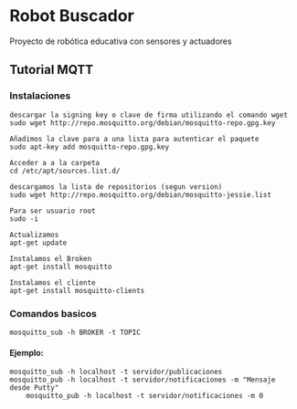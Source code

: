 # Robot Buscador
Proyecto de robótica educativa con sensores y actuadores

## Tutorial MQTT

### Instalaciones

	descargar la signing key o clave de firma utilizando el comando wget
	sudo wget http://repo.mosquitto.org/debian/mosquitto-repo.gpg.key

	Añadimos la clave para a una lista para autenticar el paquete
	sudo apt-key add mosquitto-repo.gpg.key

	Acceder a a la carpeta
	cd /etc/apt/sources.list.d/
	
	descargamos la lista de repositorios (segun version)
	sudo wget http://repo.mosquitto.org/debian/mosquitto-jessie.list
	
	Para ser usuario root
	sudo -i
	
	Actualizamos
	apt-get update
	
	Instalamos el Broken
	apt-get install mosquitto
	
	Instalamos el cliente
	apt-get install mosquitto-clients
	
### Comandos basicos

	mosquitto_sub -h BROKER -t TOPIC
	
#### Ejemplo:

	mosquitto_sub -h localhost -t servidor/publicaciones
	mosquitto_pub -h localhost -t servidor/notificaciones -m "Mensaje desde Putty"
        mosquitto_pub -h localhost -t servidor/notificaciones -m 0
